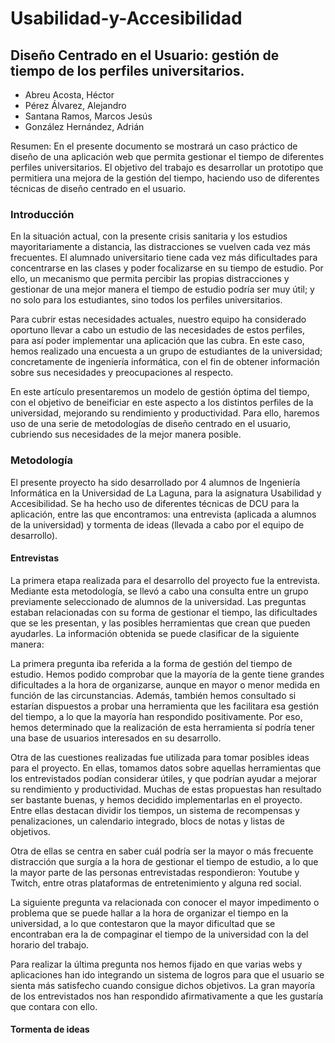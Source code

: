 # Usabilidad-y-Accesibilidad
## Diseño Centrado en el Usuario: gestión de tiempo de los perfiles universitarios.

* Abreu Acosta, Héctor
* Pérez Álvarez, Alejandro
* Santana Ramos, Marcos Jesús
* González Hernández, Adrián

Resumen:  En el presente documento se mostrará un caso práctico de diseño de una aplicación web que permita gestionar el tiempo de diferentes perfiles universitarios. El objetivo del trabajo es desarrollar un prototipo que permitiera una mejora de la gestión del tiempo, haciendo uso de diferentes técnicas de diseño centrado en el usuario.

### Introducción

En la situación actual, con la presente crisis sanitaria y los estudios mayoritariamente a distancia, las distracciones se vuelven cada vez más frecuentes. El alumnado universitario tiene cada vez más dificultades para concentrarse en las clases y poder focalizarse en su tiempo de estudio. Por ello, un mecanismo que permita percibir las propias distracciones y gestionar de una mejor manera el tiempo de estudio podría ser muy útil; y no solo para los estudiantes, sino todos los perfiles universitarios.

Para cubrir estas necesidades actuales, nuestro equipo ha considerado oportuno llevar a cabo un estudio de las necesidades de estos perfiles, para así poder implementar una aplicación que las cubra. En este caso, hemos realizado una encuesta a un grupo de estudiantes de la universidad; concretamente de ingeniería informática, con el fin de obtener información sobre sus necesidades y preocupaciones al respecto.

En este artículo presentaremos un modelo de gestión óptima del tiempo, con el objetivo de beneificiar en este aspecto a los distintos perfiles de la universidad, mejorando su rendimiento y productividad. Para ello, haremos uso de una serie de metodologías de diseño centrado en el usuario, cubriendo sus necesidades de la mejor manera posible.

### Metodología

El presente proyecto ha sido desarrollado por 4 alumnos de Ingeniería Informática en la Universidad de La Laguna, para la asignatura Usabilidad y Accesibilidad. Se ha hecho uso de diferentes técnicas de DCU para la aplicación, entre las que encontramos: una entrevista (aplicada a alumnos de la universidad) y tormenta de ideas (llevada a cabo por el equipo de desarrollo).

#### Entrevistas

La primera etapa realizada para el desarrollo del proyecto fue la entrevista. Mediante esta metodología, se llevó a cabo una consulta entre un grupo previamente seleccionado de alumnos de la universidad. Las preguntas estaban relacionadas con su forma de gestionar el tiempo, las dificultades que se les presentan, y las posibles herramientas que crean que pueden ayudarles. La información obtenida se puede clasificar de la siguiente manera:

La primera pregunta iba referida a la forma de gestión del tiempo de estudio. Hemos podido comprobar que la mayoría de la gente tiene grandes dificultades a la hora de organizarse, aunque en mayor o menor medida en función de las circunstancias. Además, también hemos consultado si estarían dispuestos a probar una herramienta que les facilitara esa gestión del tiempo, a lo que la mayoría han respondido positivamente. Por eso, hemos determinado que la realización de esta herramienta sí podría tener una base de usuarios interesados en su desarrollo.

Otra de las cuestiones realizadas fue utilizada para tomar posibles ideas para el proyecto. En ellas, tomamos datos sobre aquellas herramientas que los entrevistados podían considerar útiles, y que podrían ayudar a mejorar su rendimiento y productividad. Muchas de estas propuestas han resultado ser bastante buenas, y hemos decidido implementarlas en el proyecto. Entre ellas destacan dividir los tiempos, un sistema de recompensas y penalizaciones, un calendario integrado, blocs de notas y listas de objetivos.

Otra de ellas se centra en saber cuál podría ser la mayor o más frecuente distracción que surgía a la hora de gestionar el tiempo de estudio, a lo que la mayor parte de las personas entrevistadas respondieron: Youtube y Twitch, entre otras plataformas de entretenimiento y alguna red social.

La siguiente pregunta va relacionada con conocer el mayor impedimento o problema que se puede hallar a la hora de organizar el tiempo en la universidad, a lo que contestaron que la mayor dificultad que se encontraban era la de compaginar el tiempo de la universidad con la del horario del trabajo.

Para realizar la última pregunta nos hemos fijado en que varias webs y aplicaciones han ido integrando un sistema de logros para que el usuario se sienta más satisfecho cuando consigue dichos objetivos. La gran mayoría de los entrevistados nos han respondido afirmativamente a que les gustaría que contara con ello.


#### Tormenta de ideas

